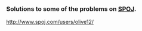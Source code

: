 ### Solutions to some of the problems on [SPOJ](https://www.spoj.com). 

http://www.spoj.com/users/olive12/
